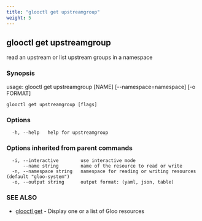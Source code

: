 ```yaml
---
title: "glooctl get upstreamgroup"
weight: 5
---
```

## glooctl get upstreamgroup

read an upstream or list upstream groups in a namespace

### Synopsis

usage: glooctl get upstreamgroup [NAME] [--namespace=namespace] [-o FORMAT]

```
glooctl get upstreamgroup [flags]
```

### Options

```
  -h, --help   help for upstreamgroup
```

### Options inherited from parent commands

```
  -i, --interactive        use interactive mode
      --name string        name of the resource to read or write
  -n, --namespace string   namespace for reading or writing resources (default "gloo-system")
  -o, --output string      output format: (yaml, json, table)
```

### SEE ALSO

* [glooctl get](../glooctl_get)	 - Display one or a list of Gloo resources

